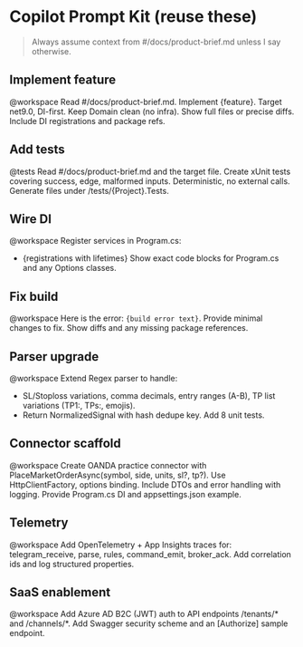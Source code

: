 # Copilot Prompt Kit (reuse these)
> Always assume context from #/docs/product-brief.md unless I say otherwise.

## Implement feature
@workspace Read #/docs/product-brief.md. Implement {feature}. 
Target net9.0, DI-first. Keep Domain clean (no infra). 
Show full files or precise diffs. Include DI registrations and package refs.

## Add tests
@tests Read #/docs/product-brief.md and the target file. 
Create xUnit tests covering success, edge, malformed inputs. Deterministic, no external calls. 
Generate files under /tests/{Project}.Tests.

## Wire DI
@workspace Register services in Program.cs:
- {registrations with lifetimes}
Show exact code blocks for Program.cs and any Options classes.

## Fix build
@workspace Here is the error: ```{build error text}```. 
Provide minimal changes to fix. Show diffs and any missing package references.

## Parser upgrade
@workspace Extend Regex parser to handle: 
- SL/Stoploss variations, comma decimals, entry ranges (A-B), TP list variations (TP1:, TPs:, emojis).
- Return NormalizedSignal with hash dedupe key.
Add 8 unit tests.

## Connector scaffold
@workspace Create OANDA practice connector with PlaceMarketOrderAsync(symbol, side, units, sl?, tp?). 
Use HttpClientFactory, options binding. Include DTOs and error handling with logging. 
Provide Program.cs DI and appsettings.json example.

## Telemetry
@workspace Add OpenTelemetry + App Insights traces for: telegram_receive, parse, rules, command_emit, broker_ack. 
Add correlation ids and log structured properties.

## SaaS enablement
@workspace Add Azure AD B2C (JWT) auth to API endpoints /tenants/* and /channels/*. 
Add Swagger security scheme and an [Authorize] sample endpoint.

